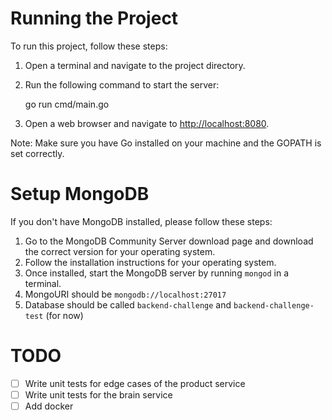 # Running the Project

To run this project, follow these steps:

1. Open a terminal and navigate to the project directory.
2. Run the following command to start the server:

    go run cmd/main.go

3. Open a web browser and navigate to [http://localhost:8080](http://localhost:8080).

Note: Make sure you have Go installed on your machine and the GOPATH is set correctly.

# Setup MongoDB

If you don't have MongoDB installed, please follow these steps:

1. Go to the MongoDB Community Server download page and download the correct version for your operating system.
2. Follow the installation instructions for your operating system.
3. Once installed, start the MongoDB server by running `mongod` in a terminal.
4. MongoURI should be `mongodb://localhost:27017`
5. Database should be called `backend-challenge` and `backend-challenge-test` (for now)

# TODO

- [ ] Write unit tests for edge cases of the product service
- [ ] Write unit tests for the brain service
- [ ] Add docker